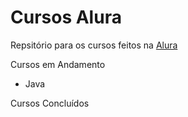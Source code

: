# Cursos Alura
Repsitório para os cursos feitos na <a href="https://alura.com.br" target="_blank">Alura</a>
<div>
<p>Cursos em Andamento</p>
<ul>
  <li>Java</li>
</ul>
</div>
<div>
<p>Cursos Concluídos</p>
</div>
